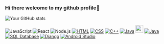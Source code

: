 ### Hi there welcome to my github profile👋


![Your GitHub stats](https://github-readme-stats.vercel.app/api?username=whoareyou0422&show_icons=true&theme=ambient_gradient)

![JavaScript](https://img.shields.io/badge/-JavaScript-F7DF1E?logo=javascript&logoColor=white&style=flat)
![React](https://img.shields.io/badge/-React-61DAFB?logo=react&logoColor=white&style=flat)
![Node.js](https://img.shields.io/badge/-Node.js-339933?logo=node.js&logoColor=white&style=flat)
[![HTML](https://img.shields.io/badge/-HTML-E34F26?logo=html5&logoColor=white&style=flat)](https://developer.mozilla.org/en-US/docs/Web/HTML)
[![CSS](https://img.shields.io/badge/-CSS-1572B6?logo=css3&logoColor=white&style=flat)](https://developer.mozilla.org/en-US/docs/Web/CSS)
[![C++](https://img.shields.io/badge/-C++-00599C?logo=c%2B%2B&logoColor=white&style=flat)](https://en.cppreference.com/)
[![Java](https://img.shields.io/badge/-Java-007396?logo=java&logoColor=white&style=flat)](https://www.oracle.com/java/)
[<img src="https://img.shields.io/badge/-Java-007396?logo=java&logoColor=white&style=flat" height="25"/>](https://www.oracle.com/java/)
[![Java](https://img.shields.io/badge/-Java-007396?logo=java&logoColor=white&style=flat)](https://www.oracle.com/java/)
[![SQL Database](https://img.shields.io/badge/-SQL%20Database-4479A1?logo=postgresql&logoColor=white&style=flat)](https://www.postgresql.org/)
[![Django](https://img.shields.io/badge/-Django-092E20?logo=django&logoColor=white&style=flat)](https://www.djangoproject.com/)
[![Android Studio](https://img.shields.io/badge/-Android%20Studio-3DDC84?logo=android-studio&logoColor=white&style=flat)](https://developer.android.com/studio)

